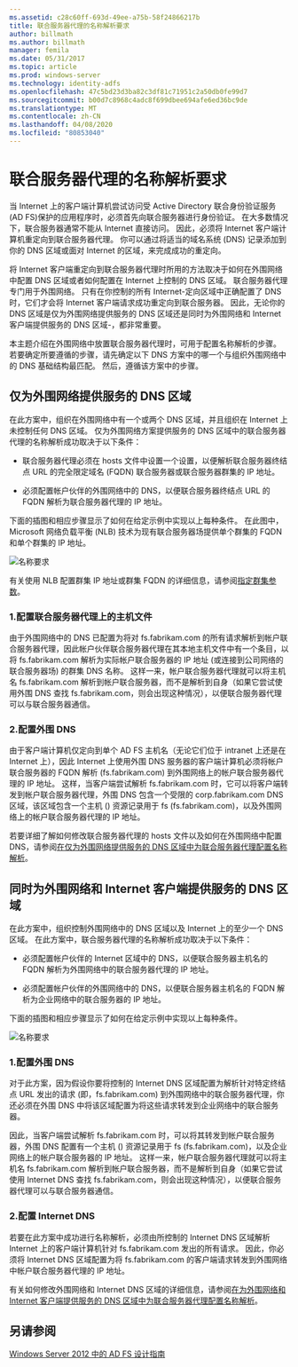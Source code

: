 ```yaml
---
ms.assetid: c28c60ff-693d-49ee-a75b-58f24866217b
title: 联合服务器代理的名称解析要求
author: billmath
ms.author: billmath
manager: femila
ms.date: 05/31/2017
ms.topic: article
ms.prod: windows-server
ms.technology: identity-adfs
ms.openlocfilehash: 47c5bd23d3ba82c3df81c71951c2a50db0fe99d7
ms.sourcegitcommit: b00d7c8968c4adc8f699dbee694afe6ed36bc9de
ms.translationtype: MT
ms.contentlocale: zh-CN
ms.lasthandoff: 04/08/2020
ms.locfileid: "80853040"
---
```

# <a name="name-resolution-requirements-for-federation-server-proxies"></a>联合服务器代理的名称解析要求

当 Internet 上的客户端计算机尝试访问受 Active Directory 联合身份验证服务 \(AD FS\)保护的应用程序时，必须首先向联合服务器进行身份验证。 在大多数情况下，联合服务器通常不能从 Internet 直接访问。 因此，必须将 Internet 客户端计算机重定向到联合服务器代理。 你可以通过将适当的域名系统 \(DNS\) 记录添加到你的 DNS 区域或面对 Internet 的区域，来完成成功的重定向。  
  
将 Internet 客户端重定向到联合服务器代理时所用的方法取决于如何在外围网络中配置 DNS 区域或者如何配置在 Internet 上控制的 DNS 区域。 联合服务器代理专门用于外围网络。 只有在你控制的所有 Internet\-定向区域中正确配置了 DNS 时，它们才会将 Internet 客户端请求成功重定向到联合服务器。 因此，无论你的 DNS 区域是仅为外围网络提供服务的 DNS 区域还是同时为外围网络和 Internet 客户端提供服务的 DNS 区域\-，都非常重要。  
  
本主题介绍在外围网络中放置联合服务器代理时，可用于配置名称解析的步骤。 若要确定所要遵循的步骤，请先确定以下 DNS 方案中的哪一个与组织外围网络中的 DNS 基础结构最匹配。 然后，遵循该方案中的步骤。  
  
## <a name="dns-zone-serving-only-the-perimeter-network"></a>仅为外围网络提供服务的 DNS 区域  
在此方案中，组织在外围网络中有一个或两个 DNS 区域，并且组织在 Internet 上未控制任何 DNS 区域。 仅为外围网络方案提供服务的 DNS 区域中的联合服务器代理的名称解析成功取决于以下条件：  
  
-   联合服务器代理必须在 hosts 文件中设置一个设置，以便解析联合服务器终结点 URL 的完全限定域名 \(FQDN\) 联合服务器或联合服务器群集的 IP 地址。  
  
-   必须配置帐户伙伴的外围网络中的 DNS，以便联合服务器终结点 URL 的 FQDN 解析为联合服务器代理的 IP 地址。  
  
下面的插图和相应步骤显示了如何在给定示例中实现以上每种条件。 在此图中，Microsoft 网络负载平衡 \(NLB\) 技术为现有联合服务器场提供单个群集的 FQDN 和单个群集的 IP 地址。  
  
![名称要求](media/adfs2_deploy_single_fs.gif)  
  
有关使用 NLB 配置群集 IP 地址或群集 FQDN 的详细信息，请参阅[指定群集参数](https://go.microsoft.com/fwlink/?LinkId=75282)。  
  
### <a name="1-configure-the-hosts-file-on-the-federation-server-proxy"></a>1.配置联合服务器代理上的主机文件  
由于外围网络中的 DNS 已配置为将对 fs.fabrikam.com 的所有请求解析到帐户联合服务器代理，因此帐户伙伴联合服务器代理在其本地主机文件中有一个条目，以将 fs.fabrikam.com 解析为实际帐户联合服务器的 IP 地址 \(或连接到公司网络的联合服务器场\) 的群集 DNS 名称。 这样一来，帐户联合服务器代理就可以将主机名 fs.fabrikam.com 解析到帐户联合服务器，而不是解析到自身（如果它尝试使用外围 DNS 查找 fs.fabrikam.com，则会出现这种情况），以便联合服务器代理可以与联合服务器通信。  
  
### <a name="2-configure-perimeter-dns"></a>2.配置外围 DNS  
由于客户端计算机仅定向到单个 AD FS 主机名（无论它们位于 intranet 上还是在 Internet 上），因此 Internet 上使用外围 DNS 服务器的客户端计算机必须将帐户联合服务器的 FQDN 解析 \(fs.fabrikam.com\) 到外围网络上的帐户联合服务器代理的 IP 地址。 这样，当客户端尝试解析 fs.fabrikam.com 时，它可以将客户端转发到帐户联合服务器代理，外围 DNS 包含一个受限的 corp.fabrikam.com DNS 区域，该区域包含一个主机 \(\) 资源记录用于 fs \(fs.fabrikam.com\)，以及外围网络上的帐户联合服务器代理的 IP 地址。  
  
若要详细了解如何修改联合服务器代理的 hosts 文件以及如何在外围网络中配置 DNS，请参阅[在仅为外围网络提供服务的 DNS 区域中为联合服务器代理配置名称解析](../../ad-fs/deployment/Configure-Name-Resolution-for-a-Federation-Server-Proxy-in-a-DNS-Zone-That-Serves-Only-the-Perimeter-Network.md)。  
  
## <a name="dns-zone-serving-both-the-perimeter-network-and-internet-clients"></a>同时为外围网络和 Internet 客户端提供服务的 DNS 区域  
在此方案中，组织控制外围网络中的 DNS 区域以及 Internet 上的至少一个 DNS 区域。 在此方案中，联合服务器代理的名称解析成功取决于以下条件：  
  
-   必须配置帐户伙伴的 Internet 区域中的 DNS，以便联合服务器主机名的 FQDN 解析为外围网络中的联合服务器代理的 IP 地址。  
  
-   必须配置帐户伙伴的外围网络中的 DNS，以便联合服务器主机名的 FQDN 解析为企业网络中的联合服务器的 IP 地址。  
  
下面的插图和相应步骤显示了如何在给定示例中实现以上每种条件。  
  
![名称要求](media/adfs2_deploy_fsp_3DNS.gif)  
  
### <a name="1-configure-perimeter-dns"></a>1.配置外围 DNS  
对于此方案，因为假设你要将控制的 Internet DNS 区域配置为解析针对特定终结点 URL 发出的请求 \(即，fs.fabrikam.com\) 到外围网络中的联合服务器代理，你还必须在外围 DNS 中将该区域配置为将这些请求转发到企业网络中的联合服务器。  
  
因此，当客户端尝试解析 fs.fabrikam.com 时，可以将其转发到帐户联合服务器，外围 DNS 配置有一个主机 \(\) 资源记录用于 fs \(fs.fabrikam.com\)，以及企业网络上的帐户联合服务器的 IP 地址。 这样一来，帐户联合服务器代理就可以将主机名 fs.fabrikam.com 解析到帐户联合服务器，而不是解析到自身（如果它尝试使用 Internet DNS 查找 fs.fabrikam.com，则会出现这种情况），以便联合服务器代理可以与联合服务器通信。  
  
### <a name="2-configure-internet-dns"></a>2.配置 Internet DNS  
若要在此方案中成功进行名称解析，必须由所控制的 Internet DNS 区域解析 Internet 上的客户端计算机针对 fs.fabrikam.com 发出的所有请求。 因此，你必须将 Internet DNS 区域配置为将 fs.fabrikam.com 的客户端请求转发到外围网络中帐户联合服务器代理的 IP 地址。  
  
有关如何修改外围网络和 Internet DNS 区域的详细信息，请参阅[在为外围网络和 Internet 客户端提供服务的 DNS 区域中为联合服务器代理配置名称解析](../../ad-fs/deployment/Configure-Name-Resolution-for-a-Federation-Server-Proxy-in-a-DNS-Zone-That-Serves-Both-the-Perimeter-Network-and-Internet-Clients.md)。  
  
## <a name="see-also"></a>另请参阅
[Windows Server 2012 中的 AD FS 设计指南](AD-FS-Design-Guide-in-Windows-Server-2012.md)
